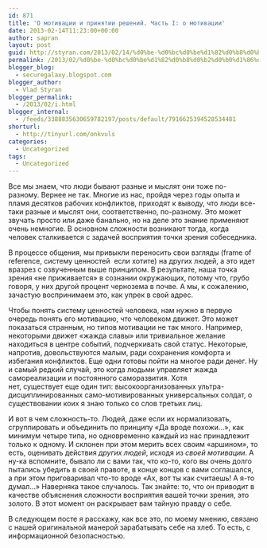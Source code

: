 ```yaml
---
id: 871
title: 'О мотивации и принятии решений. Часть I: о мотивации'
date: 2013-02-14T11:23:00+00:00
author: sapran
layout: post
guid: http://styran.com/2013/02/14/%d0%be-%d0%bc%d0%be%d1%82%d0%b8%d0%b2%d0%b0%d1%86%d0%b8%d0%b8-%d0%b8-%d0%bf%d1%80%d0%b8%d0%bd%d1%8f%d1%82%d0%b8%d0%b8-%d1%80%d0%b5%d1%88%d0%b5%d0%bd%d0%b8%d0%b9-%d1%87%d0%b0%d1%81%d1%82%d1%8c-i/
permalink: /2013/02/%d0%be-%d0%bc%d0%be%d1%82%d0%b8%d0%b2%d0%b0%d1%86%d0%b8%d0%b8-%d0%b8-%d0%bf%d1%80%d0%b8%d0%bd%d1%8f%d1%82%d0%b8%d0%b8-%d1%80%d0%b5%d1%88%d0%b5%d0%bd%d0%b8%d0%b9-%d1%87%d0%b0%d1%81%d1%82%d1%8c-i/
blogger_blog:
  - securegalaxy.blogspot.com
blogger_author:
  - Vlad Styran
blogger_permalink:
  - /2013/02/i.html
blogger_internal:
  - /feeds/3388835630659782197/posts/default/7916625394528534481
shorturl:
  - http://tinyurl.com/onkvuls
categories:
  - Uncategorized
tags:
  - Uncategorized
---
```

Все мы знаем, что люди бывают разные и мыслят они тоже по-разному.&nbsp;Вернее не так. Многие из нас, пройдя через годы опыта и пламя десятков рабочих конфликтов, приходят к выводу, что люди все-таки разные и мыслят они, соответственно, по-разному. Это может звучать просто или даже банально, но на деле это знание применяют очень немногие. В основном сложности возникают тогда, когда человек сталкивается с задачей восприятия точки зрения собеседника.

В процессе общения, мы привыкли переносить свои взгляды (frame of reference, систему ценностей&nbsp; если хотите) на других людей, а это идет вразрез с озвученным выше принципом. В результате, наша точка зрения &#171;не приживается&#187; в&nbsp;сознании&nbsp;окружающих, потому что, грубо говоря, у них другой процент чернозема в почве. А мы, к сожалению, зачастую воспринимаем это, как упрек в свой адрес.

Чтобы понять систему ценностей человека, нам нужно в первую очередь понять его мотивацию, что человеком&nbsp;движет. Это может показаться странным, но типов мотивации не так много. Например, некоторыми движет &#171;жажда славы&#187; или тривиальное желание находиться в центре событий, подчеркивать свой статус. Некоторые, напротив, довольствуются малым, ради сохранения комфорта и избегания конфликтов. Еще одни готовы пойти на многое ради денег. Ну и самый редкий случай, это когда людьми управляет жажда самореализации и постоянного саморазвития. Хотя нет,&nbsp;существует&nbsp;еще один тип:&nbsp;высокоорганизованных&nbsp;ультра-дисциплинированных само-мотивированных универсальных солдат, о существовании коих я знаю только со слов третьих лиц.

И вот в чем сложность-то. Людей, даже если их нормализовать, сгруппировать и объединить по принципу &#171;Да вроде похожи&#8230;&#187;, как минимум четыре типа, но одновременно каждый из нас принадлежит только к одному. И склонен при этом мерить всех своим &#171;аршином&#187;, то есть, оценивать действия _других людей_, исходя из _своей_ _мотивации_. А ну-ка вспомните, бывало ли с вами так, что ко-то, кого вы очень долго пытались убедить в своей правоте, в конце концов с вами соглашался, а при этом приговаривал что-то вроде &#171;Ах, вот ты как считаешь! А я-то думал&#8230;&#187; Наверняка такое случалось. Так знайте: то, что он приводит в качестве объяснения сложности восприятия вашей точки зрения, это золото. В этот момент он раскрывает вам тайную правду о себе.

В следующем посте я расскажу, как все это, по моему мнению, связано с нашей оригинальной манерой зарабатывать себе на хлеб. То есть, с информационной безопасностью.

<div class="addtoany_share_save_container addtoany_content_bottom">
  <div class="a2a_kit a2a_kit_size_32 addtoany_list a2a_target" id="wpa2a_266">
    <a class="a2a_button_facebook" href="http://www.addtoany.com/add_to/facebook?linkurl=https%3A%2F%2Fblog.styran.com%2F2013%2F02%2F%25d0%25be-%25d0%25bc%25d0%25be%25d1%2582%25d0%25b8%25d0%25b2%25d0%25b0%25d1%2586%25d0%25b8%25d0%25b8-%25d0%25b8-%25d0%25bf%25d1%2580%25d0%25b8%25d0%25bd%25d1%258f%25d1%2582%25d0%25b8%25d0%25b8-%25d1%2580%25d0%25b5%25d1%2588%25d0%25b5%25d0%25bd%25d0%25b8%25d0%25b9-%25d1%2587%25d0%25b0%25d1%2581%25d1%2582%25d1%258c-i%2F&linkname=%D0%9E%20%D0%BC%D0%BE%D1%82%D0%B8%D0%B2%D0%B0%D1%86%D0%B8%D0%B8%20%D0%B8%20%D0%BF%D1%80%D0%B8%D0%BD%D1%8F%D1%82%D0%B8%D0%B8%20%D1%80%D0%B5%D1%88%D0%B5%D0%BD%D0%B8%D0%B9.%20%D0%A7%D0%B0%D1%81%D1%82%D1%8C%20I%3A%20%D0%BE%20%D0%BC%D0%BE%D1%82%D0%B8%D0%B2%D0%B0%D1%86%D0%B8%D0%B8" title="Facebook" rel="nofollow" target="_blank"></a><a class="a2a_button_twitter" href="http://www.addtoany.com/add_to/twitter?linkurl=https%3A%2F%2Fblog.styran.com%2F2013%2F02%2F%25d0%25be-%25d0%25bc%25d0%25be%25d1%2582%25d0%25b8%25d0%25b2%25d0%25b0%25d1%2586%25d0%25b8%25d0%25b8-%25d0%25b8-%25d0%25bf%25d1%2580%25d0%25b8%25d0%25bd%25d1%258f%25d1%2582%25d0%25b8%25d0%25b8-%25d1%2580%25d0%25b5%25d1%2588%25d0%25b5%25d0%25bd%25d0%25b8%25d0%25b9-%25d1%2587%25d0%25b0%25d1%2581%25d1%2582%25d1%258c-i%2F&linkname=%D0%9E%20%D0%BC%D0%BE%D1%82%D0%B8%D0%B2%D0%B0%D1%86%D0%B8%D0%B8%20%D0%B8%20%D0%BF%D1%80%D0%B8%D0%BD%D1%8F%D1%82%D0%B8%D0%B8%20%D1%80%D0%B5%D1%88%D0%B5%D0%BD%D0%B8%D0%B9.%20%D0%A7%D0%B0%D1%81%D1%82%D1%8C%20I%3A%20%D0%BE%20%D0%BC%D0%BE%D1%82%D0%B8%D0%B2%D0%B0%D1%86%D0%B8%D0%B8" title="Twitter" rel="nofollow" target="_blank"></a><a class="a2a_button_google_plus" href="http://www.addtoany.com/add_to/google_plus?linkurl=https%3A%2F%2Fblog.styran.com%2F2013%2F02%2F%25d0%25be-%25d0%25bc%25d0%25be%25d1%2582%25d0%25b8%25d0%25b2%25d0%25b0%25d1%2586%25d0%25b8%25d0%25b8-%25d0%25b8-%25d0%25bf%25d1%2580%25d0%25b8%25d0%25bd%25d1%258f%25d1%2582%25d0%25b8%25d0%25b8-%25d1%2580%25d0%25b5%25d1%2588%25d0%25b5%25d0%25bd%25d0%25b8%25d0%25b9-%25d1%2587%25d0%25b0%25d1%2581%25d1%2582%25d1%258c-i%2F&linkname=%D0%9E%20%D0%BC%D0%BE%D1%82%D0%B8%D0%B2%D0%B0%D1%86%D0%B8%D0%B8%20%D0%B8%20%D0%BF%D1%80%D0%B8%D0%BD%D1%8F%D1%82%D0%B8%D0%B8%20%D1%80%D0%B5%D1%88%D0%B5%D0%BD%D0%B8%D0%B9.%20%D0%A7%D0%B0%D1%81%D1%82%D1%8C%20I%3A%20%D0%BE%20%D0%BC%D0%BE%D1%82%D0%B8%D0%B2%D0%B0%D1%86%D0%B8%D0%B8" title="Google+" rel="nofollow" target="_blank"></a><a class="a2a_button_linkedin" href="http://www.addtoany.com/add_to/linkedin?linkurl=https%3A%2F%2Fblog.styran.com%2F2013%2F02%2F%25d0%25be-%25d0%25bc%25d0%25be%25d1%2582%25d0%25b8%25d0%25b2%25d0%25b0%25d1%2586%25d0%25b8%25d0%25b8-%25d0%25b8-%25d0%25bf%25d1%2580%25d0%25b8%25d0%25bd%25d1%258f%25d1%2582%25d0%25b8%25d0%25b8-%25d1%2580%25d0%25b5%25d1%2588%25d0%25b5%25d0%25bd%25d0%25b8%25d0%25b9-%25d1%2587%25d0%25b0%25d1%2581%25d1%2582%25d1%258c-i%2F&linkname=%D0%9E%20%D0%BC%D0%BE%D1%82%D0%B8%D0%B2%D0%B0%D1%86%D0%B8%D0%B8%20%D0%B8%20%D0%BF%D1%80%D0%B8%D0%BD%D1%8F%D1%82%D0%B8%D0%B8%20%D1%80%D0%B5%D1%88%D0%B5%D0%BD%D0%B8%D0%B9.%20%D0%A7%D0%B0%D1%81%D1%82%D1%8C%20I%3A%20%D0%BE%20%D0%BC%D0%BE%D1%82%D0%B8%D0%B2%D0%B0%D1%86%D0%B8%D0%B8" title="LinkedIn" rel="nofollow" target="_blank"></a><a class="a2a_dd addtoany_share_save" href="https://www.addtoany.com/share"></a>
  </div>
</div>
